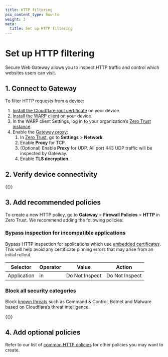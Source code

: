 ```yaml
---
title: HTTP filtering
pcx_content_type: how-to
weight: 3
meta:
  title: Set up HTTP filtering
---
```


# Set up HTTP filtering

Secure Web Gateway allows you to inspect HTTP traffic and control which websites users can visit.

## 1. Connect to Gateway

To filter HTTP requests from a device:

1. [Install the Cloudflare root certificate](/cloudflare-one/connections/connect-devices/warp/user-side-certificates/) on your device.
2. [Install the WARP client](/cloudflare-one/connections/connect-devices/warp/deployment/) on your device.
3. In the WARP client Settings, log in to your organization’s [Zero Trust instance](/cloudflare-one/glossary/#team-name).
4. Enable the [Gateway proxy](/cloudflare-one/policies/gateway/proxy/):
   1. In [Zero Trust](https://one.dash.cloudflare.com), go to **Settings** > **Network**.
   2. Enable **Proxy** for TCP.
   3. (Optional) Enable **Proxy** for UDP. All port 443 UDP traffic will be inspected by Gateway.
   4. Enable **TLS decryption**.

## 2. Verify device connectivity

{{<render file="gateway/_verify-connectivity.md" withParameters="HTTP">}}

## 3. Add recommended policies

To create a new HTTP policy, go to **Gateway** > **Firewall Policies** > **HTTP** in Zero Trust.
We recommend adding the following policies:

### Bypass inspection for incompatible applications

Bypass HTTP inspection for applications which use [embedded certificates](/cloudflare-one/policies/gateway/http-policies/tls-decryption/#limitations).
This will help avoid any certificate pinning errors that may arise from an initial rollout.

| Selector    | Operator | Value          | Action         |
| ----------- | -------- | -------------- | -------------- |
| Application | in       | Do Not Inspect | Do Not Inspect |

### Block all security categories

Block [known threats](/cloudflare-one/policies/gateway/domain-categories/#security-categories) such as Command & Control, Botnet and Malware based on Cloudflare’s threat intelligence.

{{<render file="gateway/_block-security-categories.md">}}

## 4. Add optional policies

Refer to our list of [common HTTP policies](/cloudflare-one/policies/gateway/http-policies/common-policies) for other policies you may want to create.

